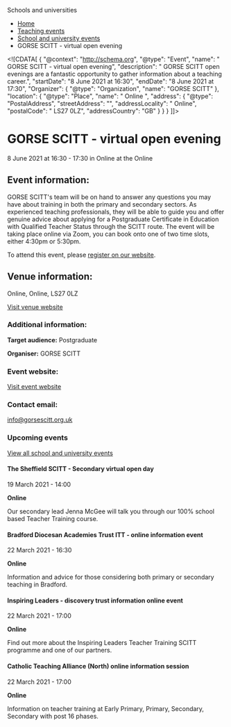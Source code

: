 Schools and universities

*   [Home](/)
*   [Teaching events](/teaching-events)
*   [School and university events](/teaching-events/training-provider-events)
*   GORSE SCITT - virtual open evening

<!\[CDATA\[ { "@context": "http://schema.org", "@type": "Event", "name": " GORSE SCITT - virtual open evening", "description": " GORSE SCITT open evenings are a fantastic opportunity to gather information about a teaching career.", "startDate": "8 June 2021 at 16:30", "endDate": "8 June 2021 at 17:30", "Organizer": { "@type": "Organization", "name": "GORSE SCITT" }, "location": { "@type": "Place", "name": " Online ", "address": { "@type": "PostalAddress", "streetAddress": "", "addressLocality": " Online", "postalCode": " LS27 0LZ", "addressCountry": "GB" } } } \]\]>

GORSE SCITT - virtual open evening
==================================

8 June 2021 at 16:30 - 17:30 in Online at the Online

Event information:
------------------

GORSE SCITT's team will be on hand to answer any questions you may have about training in both the primary and secondary sectors. As experienced teaching professionals, they will be able to guide you and offer genuine advice about applying for a Postgraduate Certificate in Education with Qualified Teacher Status through the SCITT route. The event will be taking place online via Zoom, you can book onto one of two time slots, either 4:30pm or 5:30pm.

To attend this event, please [register on our website](https://gorsescitt.org.uk/).

Venue information:
------------------

Online, Online, LS27 0LZ

[Visit venue website](https://gorsescitt.org.uk/ "Online")

### Additional information:

**Target audience:** Postgraduate

**Organiser:** GORSE SCITT

### Event website:

[Visit event website](https://gorsescitt.org.uk/)

### Contact email:

[info@gorsescitt.org.uk](mailto:info@gorsescitt.org.uk)

### Upcoming events

[View all school and university events](/teaching-events/training-provider-events)

[](/teaching-events/training-provider-events/210319-the-sheffield-scitt-secondary-virtual-open-day)

#### The Sheffield SCITT - Secondary virtual open day

19 March 2021 - 14:00

**Online**

Our secondary lead Jenna McGee will talk you through our 100% school based Teacher Training course.

[](/teaching-events/training-provider-events/210322-bradford-diocesan-academies-trust-itt-online-information-event)

#### Bradford Diocesan Academies Trust ITT - online information event

22 March 2021 - 16:30

**Online**

Information and advice for those considering both primary or secondary teaching in Bradford.

[](/teaching-events/training-provider-events/210322-inspiring-leaders-discovery-trust-information-online-event)

#### Inspiring Leaders - discovery trust information online event

22 March 2021 - 17:00

**Online**

Find out more about the Inspiring Leaders Teacher Training SCITT programme and one of our partners.

[](/teaching-events/training-provider-events/210322-catholic-teaching-alliance-north-online-information-session)

#### Catholic Teaching Alliance (North) online information session

22 March 2021 - 17:00

**Online**

Information on teacher training at Early Primary, Primary, Secondary, Secondary with post 16 phases.